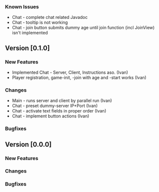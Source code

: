 ### Known Issues
* Chat - complete chat related Javadoc
* Chat - tooltip is not working
* Chat - join button submits dummy age until join function (incl JoinView) isn't implemented

## Version [0.1.0]

### New Features
* Implemented Chat - Server, Client, Instructions aso. (Ivan)
* Player registration, game-init, -join with age and -start works (Ivan)

### Changes
* Main - runs server and client by parallel run (Ivan)
* Chat - preset dummy-server IP+Port (Ivan)
* Chat - activate text fields in proper order (Ivan)
* Chat - implement button actions (Ivan)

### Bugfixes


## Version [0.0.0]

### New Features

### Changes

### Bugfixes